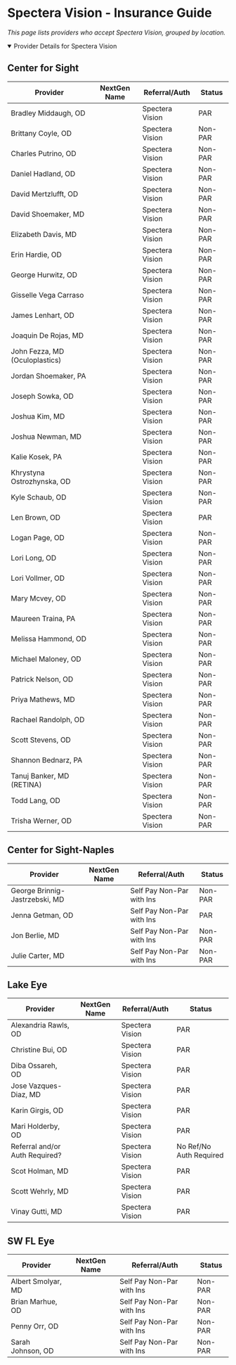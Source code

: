 # Spectera Vision - Insurance Guide

*This page lists providers who accept Spectera Vision, grouped by location.*

<details open><summary>Provider Details for Spectera Vision</summary>

## Center for Sight

| Provider | NextGen Name | Referral/Auth | Status |
|----------|-------------|--------------|--------|
| Bradley Middaugh, OD |  | Spectera Vision | PAR |
| Brittany Coyle, OD |  | Spectera Vision | Non-PAR |
| Charles Putrino, OD |  | Spectera Vision | Non-PAR |
| Daniel Hadland, OD |  | Spectera Vision | Non-PAR |
| David Mertzlufft, OD |  | Spectera Vision | Non-PAR |
| David Shoemaker, MD |  | Spectera Vision | Non-PAR |
| Elizabeth Davis, MD |  | Spectera Vision | Non-PAR |
| Erin Hardie, OD |  | Spectera Vision | Non-PAR |
| George Hurwitz, OD |  | Spectera Vision | Non-PAR |
| Gisselle Vega Carraso |  | Spectera Vision | Non-PAR |
| James Lenhart, OD |  | Spectera Vision | Non-PAR |
| Joaquin De Rojas, MD |  | Spectera Vision | Non-PAR |
| John Fezza, MD (Oculoplastics) |  | Spectera Vision | Non-PAR |
| Jordan Shoemaker, PA |  | Spectera Vision | Non-PAR |
| Joseph Sowka, OD |  | Spectera Vision | Non-PAR |
| Joshua Kim, MD |  | Spectera Vision | Non-PAR |
| Joshua Newman, MD |  | Spectera Vision | Non-PAR |
| Kalie Kosek, PA |  | Spectera Vision | Non-PAR |
| Khrystyna Ostrozhynska, OD |  | Spectera Vision | Non-PAR |
| Kyle Schaub, OD |  | Spectera Vision | Non-PAR |
| Len Brown, OD |  | Spectera Vision | PAR |
| Logan Page, OD |  | Spectera Vision | Non-PAR |
| Lori Long, OD |  | Spectera Vision | Non-PAR |
| Lori Vollmer, OD |  | Spectera Vision | Non-PAR |
| Mary Mcvey, OD |  | Spectera Vision | Non-PAR |
| Maureen Traina, PA |  | Spectera Vision | Non-PAR |
| Melissa Hammond, OD |  | Spectera Vision | Non-PAR |
| Michael Maloney, OD |  | Spectera Vision | Non-PAR |
| Patrick Nelson, OD |  | Spectera Vision | Non-PAR |
| Priya Mathews, MD |  | Spectera Vision | Non-PAR |
| Rachael Randolph, OD |  | Spectera Vision | Non-PAR |
| Scott Stevens, OD |  | Spectera Vision | Non-PAR |
| Shannon Bednarz, PA |  | Spectera Vision | Non-PAR |
| Tanuj Banker, MD (RETINA) |  | Spectera Vision | Non-PAR |
| Todd Lang, OD |  | Spectera Vision | Non-PAR |
| Trisha Werner, OD |  | Spectera Vision | Non-PAR |

## Center for Sight-Naples

| Provider | NextGen Name | Referral/Auth | Status |
|----------|-------------|--------------|--------|
| George Brinnig-Jastrzebski, MD |  | Self Pay Non-Par with Ins | Non-PAR |
| Jenna Getman, OD |  | Self Pay Non-Par with Ins | PAR |
| Jon Berlie, MD |  | Self Pay Non-Par with Ins | Non-PAR |
| Julie Carter, MD |  | Self Pay Non-Par with Ins | Non-PAR |

## Lake Eye 

| Provider | NextGen Name | Referral/Auth | Status |
|----------|-------------|--------------|--------|
| Alexandria Rawls, OD |  | Spectera Vision | PAR |
| Christine Bui, OD |  | Spectera Vision | PAR |
| Diba Ossareh, OD |  | Spectera Vision | PAR |
| Jose Vazques-Diaz, MD |  | Spectera Vision | PAR |
| Karin Girgis, OD |  | Spectera Vision | PAR |
| Mari Holderby, OD |  | Spectera Vision | PAR |
| Referral and/or Auth Required? |  | Spectera Vision | No Ref/No Auth Required |
| Scot Holman, MD |  | Spectera Vision | PAR |
| Scott Wehrly, MD |  | Spectera Vision | PAR |
| Vinay Gutti, MD |  | Spectera Vision | PAR |

## SW FL Eye

| Provider | NextGen Name | Referral/Auth | Status |
|----------|-------------|--------------|--------|
| Albert Smolyar, MD |  | Self Pay Non-Par with Ins | Non-PAR |
| Brian Marhue, OD |  | Self Pay Non-Par with Ins | Non-PAR |
| Penny Orr, OD |  | Self Pay Non-Par with Ins | Non-PAR |
| Sarah Johnson, OD |  | Self Pay Non-Par with Ins | Non-PAR |

</details>


